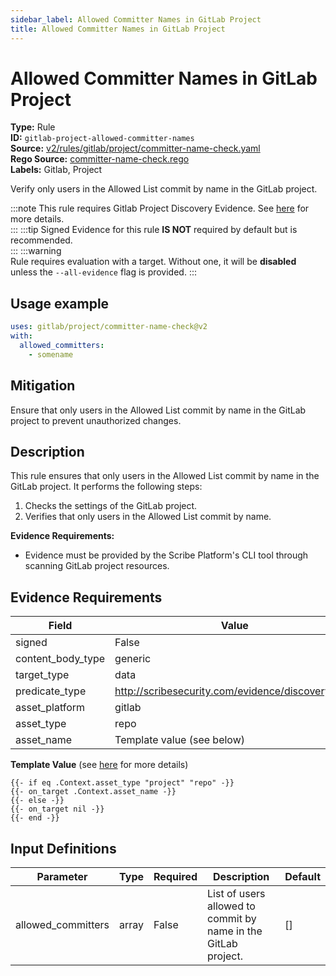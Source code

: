 ```yaml
---
sidebar_label: Allowed Committer Names in GitLab Project
title: Allowed Committer Names in GitLab Project
---  
```

# Allowed Committer Names in GitLab Project  
**Type:** Rule  
**ID:** `gitlab-project-allowed-committer-names`  
**Source:** [v2/rules/gitlab/project/committer-name-check.yaml](https://github.com/scribe-public/sample-policies/blob/main/v2/rules/gitlab/project/committer-name-check.yaml)  
**Rego Source:** [committer-name-check.rego](https://github.com/scribe-public/sample-policies/blob/main/v2/rules/gitlab/project/committer-name-check.rego)  
**Labels:** Gitlab, Project  

Verify only users in the Allowed List commit by name in the GitLab project.

:::note 
This rule requires Gitlab Project Discovery Evidence. See [here](/docs/platforms/discover#gitlab-discovery) for more details.  
::: 
:::tip 
Signed Evidence for this rule **IS NOT** required by default but is recommended.  
::: 
:::warning  
Rule requires evaluation with a target. Without one, it will be **disabled** unless the `--all-evidence` flag is provided.
::: 

## Usage example

```yaml
uses: gitlab/project/committer-name-check@v2
with:
  allowed_committers:
    - somename
```

## Mitigation  
Ensure that only users in the Allowed List commit by name in the GitLab project to prevent unauthorized changes.


## Description  
This rule ensures that only users in the Allowed List commit by name in the GitLab project.
It performs the following steps:

1. Checks the settings of the GitLab project.
2. Verifies that only users in the Allowed List commit by name.

**Evidence Requirements:**
- Evidence must be provided by the Scribe Platform's CLI tool through scanning GitLab project resources.

## Evidence Requirements  
| Field | Value |
|-------|-------|
| signed | False |
| content_body_type | generic |
| target_type | data |
| predicate_type | http://scribesecurity.com/evidence/discovery/v0.1 |
| asset_platform | gitlab |
| asset_type | repo |
| asset_name | Template value (see below) |

**Template Value** (see [here](/docs/valint/initiatives#template-arguments) for more details)

```
{{- if eq .Context.asset_type "project" "repo" -}}
{{- on_target .Context.asset_name -}}
{{- else -}}
{{- on_target nil -}}
{{- end -}}
```

## Input Definitions  
| Parameter | Type | Required | Description | Default |
|-----------|------|----------|-------------| --------|
| allowed_committers | array | False | List of users allowed to commit by name in the GitLab project. | [] |

